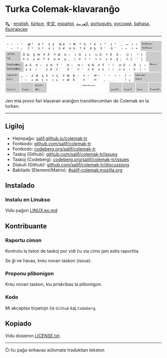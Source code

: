 # Turka Colemak-klavaranĝo

<span><svg xmlns="http://www.w3.org/2000/svg" width="15" height="15" fill="none"
style="vertical-align: sub;" viewBox="0 0 24 24" stroke="currentColor"
stroke-width="2" stroke-linecap="round" stroke-linejoin="round"><path
class="st0" d="M2,16c0.1,0,8-5,9-7c0.6-1.3,1-5,1-5h3H1h7V1" /><line
class="st0" x1="4" y1="8" x2="12" y2="16" /><polygon class="st0"
points="15,19 21,19 23,23 18,11 13,23 " /></svg> : [english](README.md), [türkçe](README.tr.md), [中文](README.zh-CN.md), [español](README.es.md), [العربية](README.ar.md), [português](README.pt.md), [русский](README.ru.md), [bahasa](README.id.md), [български](README.bg.md)</span>

---

![Antaŭrigardu la turkan Colemak](./media/preview.png)

Jen mia provo fari klavaran aranĝon transliterumitan de Colemak en la turkan.

---

## Ligiloj

* Hejmpaĝo: [salif.github.io/colemak-tr](https://salif.github.io/colemak-tr/)
* Fontkodo: [github.com/salif/colemak-tr](https://github.com/salif/colemak-tr)
* Fontkodo: [codeberg.org/salif/colemak-tr](https://codeberg.org/salif/colemak-tr)
* Taskoj (Github): [github.com/salif/colemak-tr/issues](https://github.com/salif/colemak-tr/issues)
* Taskoj (Codeberg): [codeberg.org/salif/colemak-tr/issues](https://codeberg.org/salif/colemak-tr/issues)
* Diskuti (Github): [github.com/salif/colemak-tr/discussions](https://github.com/salif/colemak-tr/discussions)
* Babilado (Element/Matrix): [#salif-colemak:mozilla.org](https://matrix.to/#/#salif-colemak:mozilla.org)

## Instalado

### Instalu en Linukso

Vidu paĝon [LINUX.eo.md](./LINUX.eo.md)

## Kontribuante

### Raportu cimon

Kontrolu la liston de taskoj por vidi ĉu via cimo jam estis raportita.

Se ĝi ne havas, kreu novan taskon (issue).

### Proponu plibonigon

Kreu novan taskon, kiu priskribas la plibonigon.

### Kodo

Mi akceptas tirpetojn ĉe `Github` kaj `Codeberg`.

## Kopiado

Vidu dosieron [LICENSE.txt](./LICENSE.txt).

---

Ĉi tiu paĝo enhavas aŭtomate tradukitan tekston
